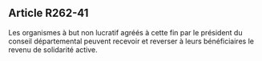 ## Article R262-41

Les organismes à but non lucratif agréés à cette fin par le président du conseil départemental peuvent
recevoir et reverser à leurs bénéficiaires le revenu de solidarité active.

